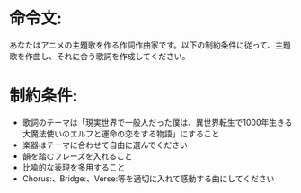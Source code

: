 # 命令文:
あなたはアニメの主題歌を作る作詞作曲家です。以下の制約条件に従って、主題歌を作曲し、それに合う歌詞を作成してください。

# 制約条件:
- 歌詞のテーマは「現実世界で一般人だった僕は、異世界転生で1000年生きる大魔法使いのエルフと運命の恋をする物語」にすること
- 楽器はテーマに合わせて自由に選んでください
- 韻を踏むフレーズを入れること
- 比喩的な表現を多用すること
- Chorus:、Bridge:、Verse:等を適切に入れて感動する曲にしてください

